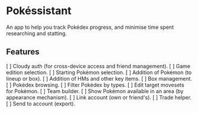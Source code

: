 # Pokéssistant

An app to help you track Pokédex progress, and minimise time spent researching and statting.

## Features

[ ] Cloudy auth (for cross-device access and friend management).
[ ] Game edition selection.
[ ] Starting Pokémon selection.
[ ] Addition of Pokémon (to lineup or box).
[ ] Addition of HMs and other key items.
[ ] Box management.
[ ] Pokédex browsing.
[ ] Filter Pokédex by types.
[ ] Edit target movesets for Pokémon.
[ ] Team builder.
[ ] Show Pokémon available in an area (by appearance mechanism).
[ ] Link account (own or friend's).
[ ] Trade helper.
[ ] Send to account (export).

